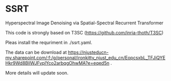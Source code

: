 # SSRT
Hyperspectral Image Denoising via Spatial-Spectral Recurrent Transformer

This code is strongly based on T3SC (https://github.com/inria-thoth/T3SC)

Pleas install the requriment in ./ssrt.yaml.

The data can be download at https://njusteducn-my.sharepoint.com/:f:/g/personal/ironkitty_njust_edu_cn/EopcsxbL_TFJiQYEHkr9Wd8BllWJFvplYco2arbqgOhwMA?e=eqed5n .

More details will update soon.